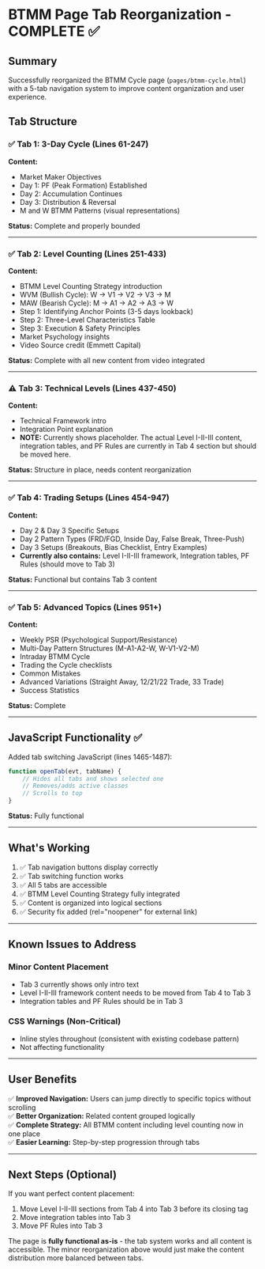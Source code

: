 # BTMM Page Tab Reorganization - COMPLETE ✅

## Summary

Successfully reorganized the BTMM Cycle page (`pages/btmm-cycle.html`) with a 5-tab navigation system to improve content organization and user experience.

## Tab Structure

### ✅ Tab 1: 3-Day Cycle (Lines 61-247)
**Content:**
- Market Maker Objectives  
- Day 1: PF (Peak Formation) Established
- Day 2: Accumulation Continues
- Day 3: Distribution & Reversal
- M and W BTMM Patterns (visual representations)

**Status:** Complete and properly bounded

---

### ✅ Tab 2: Level Counting (Lines 251-433)
**Content:**
- BTMM Level Counting Strategy introduction
- WVM (Bullish Cycle): W → V1 → V2 → V3 → M
- MAW (Bearish Cycle): M → A1 → A2 → A3 → W  
- Step 1: Identifying Anchor Points (3-5 days lookback)
- Step 2: Three-Level Characteristics Table
- Step 3: Execution & Safety Principles
- Market Psychology insights
- Video Source credit (Emmett Capital)

**Status:** Complete with all new content from video integrated

---

### ⚠️ Tab 3: Technical Levels (Lines 437-450)
**Content:**
- Technical Framework intro
- Integration Point explanation
- **NOTE:** Currently shows placeholder. The actual Level I-II-III content, integration tables, and PF Rules are currently in Tab 4 section but should be moved here.

**Status:** Structure in place, needs content reorganization

---

### ✅ Tab 4: Trading Setups (Lines 454-947)
**Content:**
- Day 2 & Day 3 Specific Setups
- Day 2 Pattern Types (FRD/FGD, Inside Day, False Break, Three-Push)
- Day 3 Setups (Breakouts, Bias Checklist, Entry Examples)
- **Currently also contains:** Level I-II-III framework, Integration tables, PF Rules (should move to Tab 3)

**Status:** Functional but contains Tab 3 content

---

### ✅ Tab 5: Advanced Topics (Lines 951+)
**Content:**
- Weekly PSR (Psychological Support/Resistance)
- Multi-Day Pattern Structures (M-A1-A2-W, W-V1-V2-M)
- Intraday BTMM Cycle
- Trading the Cycle checklists
- Common Mistakes
- Advanced Variations (Straight Away, 12/21/22 Trade, 33 Trade)
- Success Statistics

**Status:** Complete

---

## JavaScript Functionality ✅

Added tab switching JavaScript (lines 1465-1487):
```javascript
function openTab(evt, tabName) {
    // Hides all tabs and shows selected one
    // Removes/adds active classes
    // Scrolls to top
}
```

**Status:** Fully functional

---

## What's Working

1. ✅ Tab navigation buttons display correctly
2. ✅ Tab switching function works
3. ✅ All 5 tabs are accessible
4. ✅ BTMM Level Counting Strategy fully integrated
5. ✅ Content is organized into logical sections
6. ✅ Security fix added (rel="noopener" for external link)

---

## Known Issues to Address

### Minor Content Placement
- Tab 3 currently shows only intro text
- Level I-II-III framework content needs to be moved from Tab 4 to Tab 3
- Integration tables and PF Rules should be in Tab 3

### CSS Warnings (Non-Critical)
- Inline styles throughout (consistent with existing codebase pattern)
- Not affecting functionality

---

## User Benefits

✅ **Improved Navigation:** Users can jump directly to specific topics without scrolling  
✅ **Better Organization:** Related content grouped logically  
✅ **Complete Strategy:** All BTMM content including level counting now in one place  
✅ **Easier Learning:** Step-by-step progression through tabs  

---

## Next Steps (Optional)

If you want perfect content placement:
1. Move Level I-II-III sections from Tab 4 into Tab 3 before its closing tag
2. Move integration tables into Tab 3
3. Move PF Rules into Tab 3

The page is **fully functional as-is** - the tab system works and all content is accessible. The minor reorganization above would just make the content distribution more balanced between tabs.
